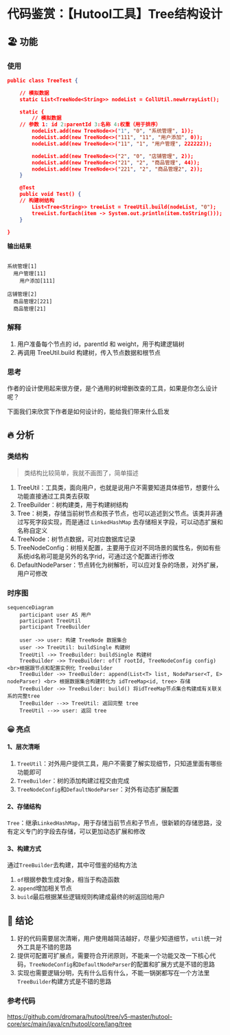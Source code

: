 # 代码鉴赏：【Hutool工具】Tree结构设计


## :beach_umbrella: 功能

### 使用

```json
public class TreeTest {

	// 模拟数据
	static List<TreeNode<String>> nodeList = CollUtil.newArrayList();

	static {
		// 模拟数据
    // 参数 1: id 2:parentId 3:名称 4:权重（用于排序）
		nodeList.add(new TreeNode<>("1", "0", "系统管理", 1));
		nodeList.add(new TreeNode<>("111", "11", "用户添加", 0));
		nodeList.add(new TreeNode<>("11", "1", "用户管理", 222222));

		nodeList.add(new TreeNode<>("2", "0", "店铺管理", 2));
		nodeList.add(new TreeNode<>("21", "2", "商品管理", 44));
		nodeList.add(new TreeNode<>("221", "2", "商品管理2", 2));
	}

	@Test
	public void Test() {
    // 构建树结构
		List<Tree<String>> treeList = TreeUtil.build(nodeList, "0");
		treeList.forEach(item -> System.out.println(item.toString()));
	}

}


```
**输出结果**

```text

系统管理[1]
  用户管理[11]
    用户添加[111]

店铺管理[2]
  商品管理2[221]
  商品管理[21]
```



### 解释

1. 用户准备每个节点的 id，parentId 和 weight，用于构建逻辑树
2. 再调用 TreeUtil.build 构建树，传入节点数据和根节点



### 思考

作者的设计使用起来很方便，是个通用的树增删改查的工具，如果是你怎么设计呢？

下面我们来欣赏下作者是如何设计的，能给我们带来什么启发



## :fire: 分析

### 类结构

> 类结构比较简单，我就不画图了，简单描述

1. TreeUtil：工具类，面向用户，也就是说用户不需要知道具体细节，想要什么功能直接通过工具类去获取
2. TreeBuilder：树构建类，用于构建树结构
3. Tree：树类，存储当前树节点和孩子节点，也可以追述到父节点。该类并非通过写死字段实现，而是通过 `LinkedHashMap` 去存储相关字段，可以动态扩展和名称自定义
4. TreeNode：树节点数据，可对应数据库记录
5. TreeNodeConfig：树相关配置，主要用于应对不同场景的属性名，例如有些系统id名称可能是另外的名字rid，可通过这个配置进行修改
6. DefaultNodeParser：节点转化为树解析，可以应对复杂的场景，对外扩展，用户可修改

### 时序图

```mermaid
sequenceDiagram
	participant user AS 用户
	participant TreeUtil
	participant TreeBuilder
	
	user ->> user: 构建 TreeNode 数据集合
	user ->> TreeUtil: buildSingle 构建树
	TreeUtil ->> TreeBuilder: buildSingle 构建树
	TreeBuilder ->> TreeBuilder: of(T rootId, TreeNodeConfig config) <br>根据跟节点和配置实例化 TreeBuilder
	TreeBuilder ->> TreeBuilder: append(List<T> list, NodeParser<T, E> nodeParser) <br> 根据数据集合构建转化为 idTreeMap<id, tree> 存储
	TreeBuilder ->> TreeBuilder: build() 将idTreeMap节点集合构建成有关联关系的完整tree
	TreeBuilder -->> TreeUtil: 返回完整 tree
	TreeUtil -->> user: 返回 tree

```



### :grinning: 亮点

#### 1、层次清晰

1. `TreeUtil`：对外用户提供工具，用户不需要了解实现细节，只知道里面有哪些功能即可
2. `TreeBuilder`：树的添加构建过程交由完成
3. `TreeNodeConfig`和`DefaultNodeParser`：对外有动态扩展配置

#### 2、存储结构

`Tree`：继承`LinkedHashMap`，用于存储当前节点和子节点，很新颖的存储思路，没有定义专门的字段去存储，可以更加动态扩展和修改

#### 3、构建方式

通过`TreeBuilder`去构建，其中可借鉴的结构方法

1. `of`根据参数生成对象，相当于构造函数
2. `append`增加相关节点
3. `build`最后根据某些逻辑规则构建成最终的树返回给用户




## :beer: 结论

1. 好的代码需要层次清晰，用户使用越简洁越好，尽量少知道细节，`util`统一对外工具是不错的思路
2. 提供可配置可扩展点，需要符合开闭原则，不能来一个功能又改一下核心代码，`TreeNodeConfig`和`DefaultNodeParser`的配置和扩展方式是不错的思路
3. 实现也需要逻辑分明，先有什么后有什么，不能一锅粥都写在一个方法里`TreeBuilder`构建方式是不错的思路



### 参考代码

https://github.com/dromara/hutool/tree/v5-master/hutool-core/src/main/java/cn/hutool/core/lang/tree
